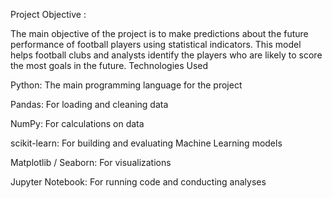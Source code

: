 
Project Objective :

The main objective of the project is to make predictions about the future performance of football players using statistical indicators. 
This model helps football clubs and analysts identify the players who are likely to score the most goals in the future.
Technologies Used

Python: The main programming language for the project

Pandas: For loading and cleaning data

NumPy: For calculations on data

scikit-learn: For building and evaluating Machine Learning models

Matplotlib / Seaborn: For visualizations

Jupyter Notebook: For running code and conducting analyses

